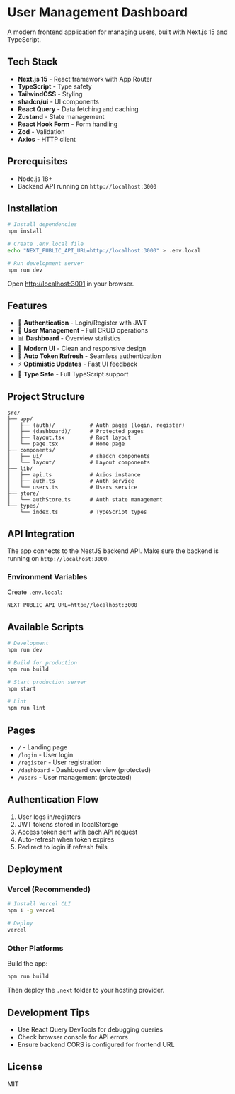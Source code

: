 # User Management Dashboard

A modern frontend application for managing users, built with Next.js 15 and TypeScript.

## Tech Stack

- **Next.js 15** - React framework with App Router
- **TypeScript** - Type safety
- **TailwindCSS** - Styling
- **shadcn/ui** - UI components
- **React Query** - Data fetching and caching
- **Zustand** - State management
- **React Hook Form** - Form handling
- **Zod** - Validation
- **Axios** - HTTP client

## Prerequisites

- Node.js 18+
- Backend API running on `http://localhost:3000`

## Installation

```bash
# Install dependencies
npm install

# Create .env.local file
echo "NEXT_PUBLIC_API_URL=http://localhost:3000" > .env.local

# Run development server
npm run dev
```

Open [http://localhost:3001](http://localhost:3001) in your browser.

## Features

- 🔐 **Authentication** - Login/Register with JWT
- 👥 **User Management** - Full CRUD operations
- 📊 **Dashboard** - Overview statistics
- 🎨 **Modern UI** - Clean and responsive design
- 🔄 **Auto Token Refresh** - Seamless authentication
- ⚡ **Optimistic Updates** - Fast UI feedback
- 🎯 **Type Safe** - Full TypeScript support

## Project Structure

```
src/
├── app/
│   ├── (auth)/           # Auth pages (login, register)
│   ├── (dashboard)/      # Protected pages
│   ├── layout.tsx        # Root layout
│   └── page.tsx          # Home page
├── components/
│   ├── ui/               # shadcn components
│   └── layout/           # Layout components
├── lib/
│   ├── api.ts            # Axios instance
│   ├── auth.ts           # Auth service
│   └── users.ts          # Users service
├── store/
│   └── authStore.ts      # Auth state management
└── types/
    └── index.ts          # TypeScript types
```

## API Integration

The app connects to the NestJS backend API. Make sure the backend is running on `http://localhost:3000`.

### Environment Variables

Create `.env.local`:

```env
NEXT_PUBLIC_API_URL=http://localhost:3000
```

## Available Scripts

```bash
# Development
npm run dev

# Build for production
npm run build

# Start production server
npm start

# Lint
npm run lint
```

## Pages

- `/` - Landing page
- `/login` - User login
- `/register` - User registration
- `/dashboard` - Dashboard overview (protected)
- `/users` - User management (protected)

## Authentication Flow

1. User logs in/registers
2. JWT tokens stored in localStorage
3. Access token sent with each API request
4. Auto-refresh when token expires
5. Redirect to login if refresh fails

## Deployment

### Vercel (Recommended)

```bash
# Install Vercel CLI
npm i -g vercel

# Deploy
vercel
```

### Other Platforms

Build the app:

```bash
npm run build
```

Then deploy the `.next` folder to your hosting provider.

## Development Tips

- Use React Query DevTools for debugging queries
- Check browser console for API errors
- Ensure backend CORS is configured for frontend URL

## License

MIT